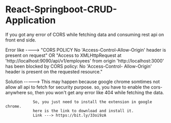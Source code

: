 # React-Springboot-CRUD-Application

If you got any error of CORS while fetching data and consuming rest api on front end side.

Error like ----> "CORS POLICY No 'Access-Control-Allow-Origin' header is present on request"
                                                  OR
                 "Access to XMLHttpRequest at 'http://localhost:9090/api/v1/employees' from origin 'http://localhost:3000' has been blocked by CORS policy: No 'Access-Control-                      Allow-Origin' header is present on the requested resource."


Solution -----> This may happen because google chrome somtimes not allow all api to fetch for security purpose.
                so, you have to enable the cors-anywhere so, then you won't get any error like 404 while fetching the data.
                
                So, you just need to install the extension in google chrome.
                here is the link to download and install it. 
                Link ---> https://bit.ly/33oi9zA
                
                
                
        
        
